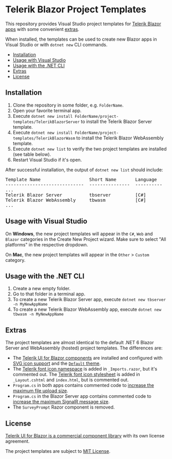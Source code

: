 # Telerik Blazor Project Templates

This repository provides Visual Studio project templates for [Telerik Blazor apps](https://www.telerik.com/blazor-ui) with some convenient [extras](#extras).

When installed, the templates can be used to create new Blazor apps in Visual Studio or with `dotnet new` CLI commands.

* [Installation](#installation)
* [Usage with Visual Studio](#usage-with-visual-studio)
* [Usage with the .NET CLI](#usage-with-the-net-cli)
* [Extras](#extras)
* [License](#license)

## Installation

1. Clone the repository in some folder, e.g. `FolderName`.
1. Open your favorite terminal app.
1. Execute `dotnet new install FolderName/project-templates/TelerikBlazorServer` to install the Telerik Blazor Server template.
1. Execute `dotnet new install FolderName/project-templates/TelerikBlazorWasm` to install the Telerik Blazor WebAssembly template.
1. Execute `dotnet new list` to verify the two project templates are installed (see table below).
1. Restart Visual Studio if it's open.

After successful installation, the output of `dotnet new list` should include:

<pre>
Template Name                  Short Name       Language    Tags                   
-----------------------------  ---------------  ----------  -----------------------
...
Telerik Blazor Server          tbserver         [C#]        Web/Blazor             
Telerik Blazor WebAssembly     tbwasm           [C#]        Web/Blazor/WebAssembly 
...
</pre>

## Usage with Visual Studio

On **Windows**, the new project templates will appear in the `C#`, `Web` and `Blazor` categories in the Create New Project wizard. Make sure to select "All platforms" in the respective dropdown.

On **Mac**, the new project templates will appear in the `Other` &gt; `Custom` category.

## Usage with the .NET CLI

1. Create a new empty folder.
1. Go to that folder in a terminal app.
1. To create a new Telerik Blazor Server app, execute `dotnet new tbserver -n MyNewAppName`
1. To create a new Telerik Blazor WebAssembly app, execute `dotnet new tbwasm -n MyNewAppName`

## Extras

The project templates are almost identical to the default .NET 6 Blazor Server and WebAssembly (hosted) project templates. The differences are:

* The [Telerik UI for Blazor components](https://docs.telerik.com/blazor-ui/introduction#getting-started) are installed and configured with [SVG icon support](https://docs.telerik.com/blazor-ui/common-features/icons) and the [`Default` theme](https://docs.telerik.com/blazor-ui/styling-and-themes/overview).
* The [Telerik font icon namespace](https://docs.telerik.com/blazor-ui/common-features/icons#icon-namespaces) is added in `_Imports.razor`, but it's commented out. The [Telerik font icon stylesheet](https://docs.telerik.com/blazor-ui/common-features/icons#font-icon-stylesheet) is added in `_Layout.cshtml` and `index.html`, but is commented out.
* `Program.cs` in both apps contains commented code to [increase the maximum file upload size](https://docs.telerik.com/blazor-ui/components/upload/overview#large-file-uploads).
* `Program.cs` in the Blazor Server app contains commented code to [increase the maximum SignalR message size](https://docs.telerik.com/blazor-ui/components/fileselect/overview#large-file-support).
* The `SurveyPrompt` Razor component is removed.

## License

[Telerik UI for Blazor is a commercial component library](https://www.telerik.com/purchase/license-agreement/blazor-ui) with its own license agreement.

The project templates are subject to [MIT License](LICENSE).
